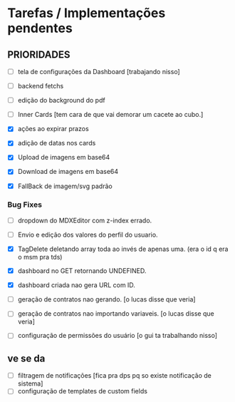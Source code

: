 # Tarefas / Implementações pendentes

## PRIORIDADES

- [ ] tela de configurações da Dashboard [trabajando nisso]
- [ ] backend fetchs
- [ ] edição do background do pdf
- [ ] Inner Cards [tem cara de que vai demorar um cacete ao cubo.] 

- [x] ações ao expirar prazos
- [x] adição de datas nos cards
- [x] Upload de imagens em base64
- [x] Download de imagens em base64
- [x] FallBack de imagem/svg padrão

### Bug Fixes

- [ ] dropdown do MDXEditor com z-index errado.
- [ ] Envio e edição dos valores do perfil do usuario.

- [x] TagDelete deletando array toda ao invés de apenas uma. (era o id q era o msm pra tds)
- [x] dashboard no GET retornando UNDEFINED.
- [x] dashboard criada nao gera URL com ID.

- [ ] geração de contratos nao gerando. [o lucas disse que veria]
- [ ] geração de contratos nao importando variaveis. [o lucas disse que veria]
- [ ] configuração de permissões do usuário [o gui ta trabalhando nisso]

## ve se da

- [ ] filtragem de notificações [fica pra dps pq so existe notificação de sistema]
- [ ] configuração de templates de custom fields
